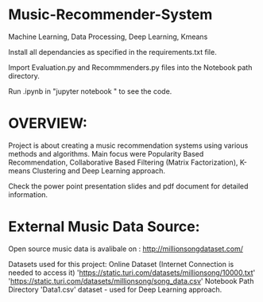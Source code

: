 # Music-Recommender-System
Machine Learning, Data Processing, Deep Learning, Kmeans

Install all dependancies as specified in the requirements.txt file.

Import Evaluation.py and Recommmenders.py files into the Notebook path directory. 

Run .ipynb  in "jupyter notebook " to see the code.

# OVERVIEW:

Project is about creating a music recommendation systems using various methods and algorithms. Main focus were Popularity Based Recommendation, Collaborative Based Filtering (Matrix Factorization), K-means Clustering and Deep Learning approach.

Check the power point presentation slides and pdf document for detailed information. 

# External Music Data Source:

Open source music data is avalibale on : http://millionsongdataset.com/

Datasets used for this project:
Online Dataset (Internet Connection is needed to access it)
'https://static.turi.com/datasets/millionsong/10000.txt'  
'https://static.turi.com/datasets/millionsong/song_data.csv'
Notebook Path Directory
'Data1.csv' dataset - used for Deep Learning approach.

